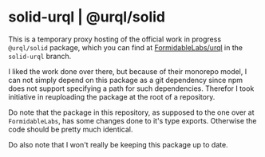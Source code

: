 # solid-urql | @urql/solid

This is a temporary proxy hosting of the official work in progress `@urql/solid` package, which you can find at [FormidableLabs/urql](https://github.com/FormidableLabs/urql/tree/solid-urql/packages/solid-urql) in the `solid-urql` branch.

I liked the work done over there, but because of their monorepo model, I can not simply depend on this package as a git dependency since npm does not support specifying a path for such dependencies. Therefor I took initiative in reuploading the package at the root of a repository.

Do note that the package in this repository, as supposed to the one over at `FormidableLabs`, has some changes done to it's type exports. Otherwise the code should be pretty much identical.

Do also note that I won't really be keeping this package up to date.
